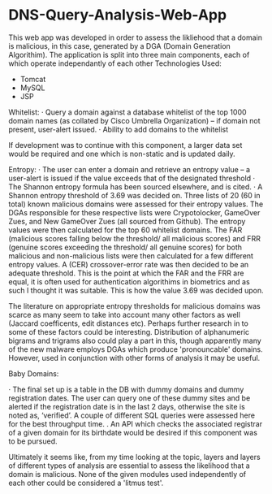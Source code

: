 # DNS-Query-Analysis-Web-App

This web app was developed in order to assess the likliehood that a domain is malicious, in this case, generated by a DGA (Domain Generation Algorithim).
The application is split into three main components, each of which operate independantly of each other
Technologies Used:
- Tomcat
- MySQL
- JSP

Whitelist:
· Query a domain against a database whitelist of the top 1000 domain names (as collated by Cisco Umbrella Organization) – if domain not   present, user-alert issued.
· Ability to add domains to the whitelist

If development was to continue with this component, a larger data set would be required and one which is non-static and is updated daily.
 
Entropy:
· The user can enter a domain and retrieve an entropy value – a user-alert is issued if the value exceeds that of the designated threshold
· The Shannon entropy formula has been sourced elsewhere, and is cited. 
· A Shannon entropy threshold of 3.69 was decided on. Three lists of 20 (60 in total) known malicious domains were assessed for their entropy values. The DGAs responsible for these respective lists were Crypotolocker, GameOver Zues, and New GameOver Zues (all sourced from Github). The entropy values were then calculated for the top 60 whitelist domains. The FAR (malicious scores falling below the threshold/ all malicious scores) and FRR (genuine scores exceeding the threshold/ all genuine scores) for both malicious and non-malicious lists were then calculated for a few different entropy values. A (CER) crossover-error rate was then decided to be an adequate threshold. This is the point at which the FAR and the FRR are equal, it is often used for authentication algorithims in biometrics and as such I thought it was suitable. This is how the value 3.69 was decided upon.

The literature on appropriate entropy thresholds for malicious domains was scarce as many seem to take into account many other factors as well (Jaccard coefficents, edit distances etc). Perhaps further research in to some of these factors could be interesting. Distribution of alphanumeric bigrams and trigrams also could play a part in this, though apparently many of the new malware employs DGAs which produce 'pronouncable' domains. However, used in conjunction with other forms of analysis it may be useful.
 
Baby Domains:

· The final set up is a table in the DB with dummy domains and dummy registration dates. The user can query one of these dummy sites and be alerted if the registration date is in the last 2 days, otherwise the site is noted as, ‘verified’. A couple of different SQL queries were assessed here for the best throughput time. 
. An API which checks the associated registrar of a given domain for its birthdate would be desired if this component was to be pursued.
 
Ultimately it seems like, from my time looking at the topic, layers and layers of different types of analysis are essential to assess the likelihood that a domain is malicious. None of the given modules used independently of each other could be considered a 'litmus test'.

